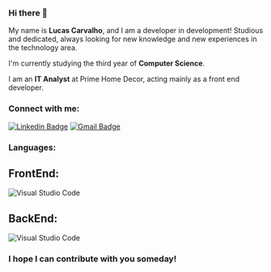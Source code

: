 ### Hi there 👋

My name is **Lucas Carvalho**, and I am a developer in development! Studious and dedicated, always looking for new knowledge and new experiences in the technology area.

I'm currently studying the third year of **Computer Science**.

I am an **IT Analyst** at Prime Home Decor, acting mainly as a front end developer.

### Connect with me:
<a href="https://www.linkedin.com/in/dev-lucas-carvalho/" target="_blank"><img src="https://i.imgur.com/cQZE8C8.png" alt="Linkedin Badge" /></a>
<a href="mailto:lucashms.carvalho@gmail.com" target="_blank"><img src="https://i.imgur.com/wOdadgd.png" alt="Gmail Badge" /></a>

### Languages:
<h2>FrontEnd:</h2>
<img src="https://i.imgur.com/pewfrcI.png" alt="Visual Studio Code" />
<h2>BackEnd:</h2>
<img src="https://i.imgur.com/pewfrcI.png" alt="Visual Studio Code" />

### I hope I can contribute with you someday!
